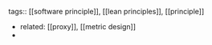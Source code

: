 tags:: [[software principle]], [[lean principles]], [[principle]]

- related: [[proxy]], [[metric design]]
-